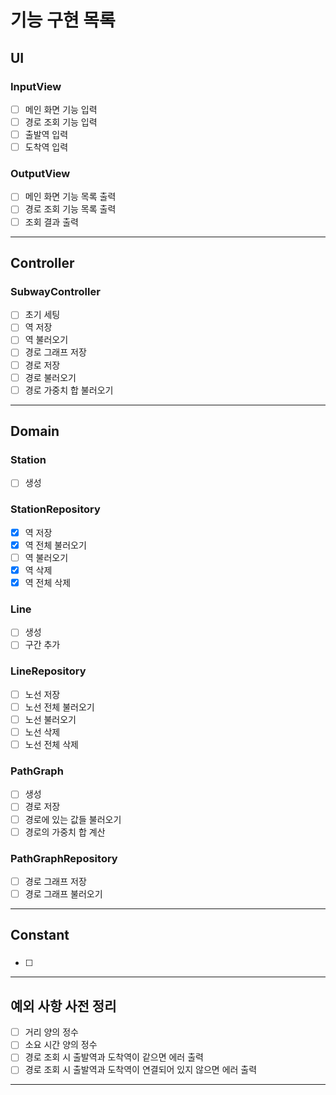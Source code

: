 # 기능 구현 목록

## UI
### InputView
- [ ] 메인 화면 기능 입력
- [ ] 경로 조회 기능 입력
- [ ] 출발역 입력
- [ ] 도착역 입력

### OutputView
- [ ] 메인 화면 기능 목록 출력
- [ ] 경로 조회 기능 목록 출력
- [ ] 조회 결과 출력
---

## Controller
### SubwayController
- [ ] 초기 세팅
- [ ] 역 저장
- [ ] 역 불러오기
- [ ] 경로 그래프 저장
- [ ] 경로 저장
- [ ] 경로 불러오기
- [ ] 경로 가중치 합 불러오기
---

## Domain
### Station
- [ ] 생성

### StationRepository
- [x] 역 저장
- [x] 역 전체 불러오기
- [ ] 역 불러오기
- [x] 역 삭제
- [x] 역 전체 삭제

### Line
- [ ] 생성
- [ ] 구간 추가

### LineRepository
- [ ] 노선 저장
- [ ] 노선 전체 불러오기
- [ ] 노선 불러오기
- [ ] 노선 삭제
- [ ] 노선 전체 삭제

### PathGraph
- [ ] 생성
- [ ] 경로 저장
- [ ] 경로에 있는 값들 불러오기
- [ ] 경로의 가중치 합 계산

### PathGraphRepository
- [ ] 경로 그래프 저장
- [ ] 경로 그래프 불러오기
---

## Constant
### 
- [ ] 
---

## 예외 사항 사전 정리
- [ ] 거리 양의 정수
- [ ] 소요 시간 양의 정수
- [ ] 경로 조회 시 출발역과 도착역이 같으면 에러 출력
- [ ] 경로 조회 시 출발역과 도착역이 연결되어 있지 않으면 에러 출력
---